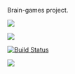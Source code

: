 Brain-games project.

<a href="https://codeclimate.com/github/safbek/frontend-project-lvl1/maintainability"><img src="https://api.codeclimate.com/v1/badges/425704e448394a7dd59a/maintainability" /></a>

<a href="https://codeclimate.com/github/safbek/frontend-project-lvl1/test_coverage"><img src="https://api.codeclimate.com/v1/badges/425704e448394a7dd59a/test_coverage" /></a>

[![Build Status](https://travis-ci.org/safbek/frontend-project-lvl1.svg?branch=master)](https://travis-ci.org/safbek/frontend-project-lvl1)

<a href="https://asciinema.org/a/fiVPSizqTdpRt5lRGc1lhoI2c" target="_blank"><img src="https://asciinema.org/a/fiVPSizqTdpRt5lRGc1lhoI2c.svg" /></a>